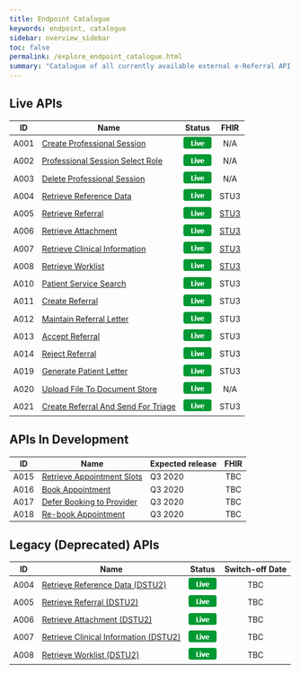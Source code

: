 ```yaml
---
title: Endpoint Catalogue
keywords: endpoint, catalogue
sidebar: overview_sidebar
toc: false
permalink: /explore_endpoint_catalogue.html
summary: "Catalogue of all currently available external e-Referral API endpoints"
---
```


## Live APIs  

| ID | Name | Status | FHIR |
|----|------|--------|:----:|
|A001|[Create Professional Session](explore_endpoint_a001.html)|![Live](images/icons/api_live.png)| N/A |
|A002|[Professional Session Select Role](explore_endpoint_a002.html)|![Live](images/icons/api_live.png)| N/A |
|A003|[Delete Professional Session](explore_endpoint_a003.html)|![Live](images/icons/api_live.png)| N/A |
|A004|[Retrieve Reference Data](explore_endpoint_a004_STU3.html)|![Live](images/icons/api_live.png)| STU3 |
|A005|[Retrieve Referral](explore_endpoint_a005.html)|![Live](images/icons/api_live.png)|[STU3]()|
|A006|[Retrieve Attachment](explore_endpoint_a006.html)|![Live](images/icons/api_live.png)|[STU3]()|
|A007|[Retrieve Clinical Information](explore_endpoint_a007.html)|![Live](images/icons/api_live.png)|[STU3]()|
|A008|[Retrieve Worklist](explore_endpoint_a008.html)|![Live](images/icons/api_live.png)|[STU3]()|
|A010|[Patient Service Search](explore_endpoint_a010.html)|![Live](images/icons/api_live.png)| STU3 |
|A011|[Create Referral](explore_endpoint_a011.html)|![Live](images/icons/api_live.png)| STU3 |
|A012|[Maintain Referral Letter](explore_endpoint_a012.html)|![Live](images/icons/api_live.png)| STU3 |
|A013|[Accept Referral](explore_endpoint_a013.html)|![Live](images/icons/api_live.png)|  STU3  |
|A014|[Reject Referral](explore_endpoint_a014.html)|![Live](images/icons/api_live.png)|  STU3  |
|A019|[Generate Patient Letter](explore_endpoint_a019.html)|![Live](images/icons/api_live.png)| STU3 |
|A020|[Upload File To Document Store](explore_endpoint_a020.html)|![Live](images/icons/api_live.png)| N/A |
|A021|[Create Referral And Send For Triage](explore_endpoint_a021.html)|![Live](images/icons/api_live.png)| STU3 |

## APIs In Development

| ID | Name | Expected release | FHIR |
|----|------|--------|:----:|
|A015|[Retrieve Appointment Slots](explore_endpoint_a015.html)| Q3 2020 | TBC |
|A016|[Book Appointment](explore_endpoint_a016.html)| Q3 2020 | TBC |
|A017|[Defer Booking to Provider](explore_endpoint_a017.html)| Q3 2020 | TBC |
|A018|[Re-book Appointment](explore_endpoint_a018.html)| Q3 2020 | TBC |

## Legacy (Deprecated) APIs   

| ID | Name | Status | Switch-off Date |
|----|------|--------| :----: |
|A004|[Retrieve Reference Data (DSTU2)](explore_endpoint_a004_DSTU2.html)|![Live](images/icons/api_live.png)| TBC |
|A005|[Retrieve Referral (DSTU2)](explore_endpoint_a005_DSTU2.html)|![Live](images/icons/api_live.png)| TBC |
|A006|[Retrieve Attachment (DSTU2)](explore_endpoint_a006_DSTU2.html)|![Live](images/icons/api_live.png)| TBC |
|A007|[Retrieve Clinical Information (DSTU2)](explore_endpoint_a007_DSTU2.html)|![Live](images/icons/api_live.png)| TBC |
|A008|[Retrieve Worklist (DSTU2)](explore_endpoint_a008_DSTU2.html)|![Live](images/icons/api_live.png)| TBC |

